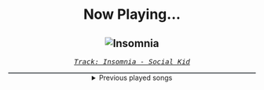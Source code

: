 <div align="center"> 
<h1>Now Playing...</h1>

![Insomnia](https://i.scdn.co/image/ab67616d00001e022b47368cb31c82a6afbd8bb5)
--
_<samp><a href="https://open.spotify.com/track/4jXIAKono8sFZYG3wA0wm1">Track: Insomnia - Social Kid</a></samp>_

<div style="border: 1px #4B5054 solid"></div>
<details>
  <summary>
    Previous played songs
  </summary>
  <table>
    <thead>
      <tr>
        <th>
          Artist
        </th>
        <th>
          Song
        </th>
        <th>
          Link
        </th>
      </tr>
    </thead>
    <tbody>
      <tr><td>Social Kid</td><td>Insomnia</td><td><a href="https://open.spotify.com/track/4jXIAKono8sFZYG3wA0wm1">https://open.spotify.com/track/4jXIAKono8sFZYG3wA0wm1</a></td></tr><tr><td>Scandroid</td><td>Shadow of the Drones</td><td><a href="https://open.spotify.com/track/2aDw1tT8vyu0ZDIdeYO7bS">https://open.spotify.com/track/2aDw1tT8vyu0ZDIdeYO7bS</a></td></tr><tr><td>Mblue</td><td>Haunting Me</td><td><a href="https://open.spotify.com/track/22T685Nf4QDm2h7ICU4ZWu">https://open.spotify.com/track/22T685Nf4QDm2h7ICU4ZWu</a></td></tr><tr><td>The Anix</td><td>Cut Me - INHUMAN Remix</td><td><a href="https://open.spotify.com/track/2L24n2rDQGWoTirLNtpa6O">https://open.spotify.com/track/2L24n2rDQGWoTirLNtpa6O</a></td></tr><tr><td>Mega Drive</td><td>METACURSE</td><td><a href="https://open.spotify.com/track/1TKq9oHSlaiulZdfRGPC54">https://open.spotify.com/track/1TKq9oHSlaiulZdfRGPC54</a></td></tr><tr><td>Circle of Dust</td><td>Deviate - Void Chapter Remix</td><td><a href="https://open.spotify.com/track/6FGAJuPKk4VuNdJhGqxVrp">https://open.spotify.com/track/6FGAJuPKk4VuNdJhGqxVrp</a></td></tr><tr><td>Toronto Is Broken</td><td>Breed (feat. REEBZ)</td><td><a href="https://open.spotify.com/track/5cQwBnsRxUhbKDK2C6fR4n">https://open.spotify.com/track/5cQwBnsRxUhbKDK2C6fR4n</a></td></tr><tr><td>Celldweller</td><td>Shapeshifter (feat. Styles of Beyond) - Zardonic & Pythius Remix</td><td><a href="https://open.spotify.com/track/2UuHVdvmK8hcjLF6ek117I">https://open.spotify.com/track/2UuHVdvmK8hcjLF6ek117I</a></td></tr><tr><td>Toronto Is Broken</td><td>Raw (feat. REEBZ & Sebotage)</td><td><a href="https://open.spotify.com/track/1Un1FsamTO7pFqO7e16fUm">https://open.spotify.com/track/1Un1FsamTO7pFqO7e16fUm</a></td></tr><tr><td>The Anix</td><td>Missile</td><td><a href="https://open.spotify.com/track/1LNE7fC5D7fjipwng8IXGu">https://open.spotify.com/track/1LNE7fC5D7fjipwng8IXGu</a></td></tr><tr><td>The Browning</td><td>Poison</td><td><a href="https://open.spotify.com/track/1WlMUDPtyya64izMHayWdP">https://open.spotify.com/track/1WlMUDPtyya64izMHayWdP</a></td></tr><tr><td>Young Medicine</td><td>Hold On To Anything</td><td><a href="https://open.spotify.com/track/25fI2v7EFTXZZJd2rQckxx">https://open.spotify.com/track/25fI2v7EFTXZZJd2rQckxx</a></td></tr><tr><td>Daedric</td><td>Mortal</td><td><a href="https://open.spotify.com/track/43eCVp68xqlin5DFHKahIE">https://open.spotify.com/track/43eCVp68xqlin5DFHKahIE</a></td></tr><tr><td>Scandroid</td><td>Waste My Time</td><td><a href="https://open.spotify.com/track/3Yw27jlwvCUrYSsDjo47Pr">https://open.spotify.com/track/3Yw27jlwvCUrYSsDjo47Pr</a></td></tr><tr><td>Essenger</td><td>As Above, So Below</td><td><a href="https://open.spotify.com/track/3bMuu33UceuBtTdfK4k1uk">https://open.spotify.com/track/3bMuu33UceuBtTdfK4k1uk</a></td></tr><tr><td>Beyond Unbroken</td><td>Running Out of Time - Remastered</td><td><a href="https://open.spotify.com/track/4Kmbwru3ca4zSwLfQEtix5">https://open.spotify.com/track/4Kmbwru3ca4zSwLfQEtix5</a></td></tr><tr><td>Fight The Fade</td><td>Stranger</td><td><a href="https://open.spotify.com/track/6qHxyLa8Q6m0FcQt0X7aF5">https://open.spotify.com/track/6qHxyLa8Q6m0FcQt0X7aF5</a></td></tr><tr><td>DEATH X DESTINY</td><td>DEFIANCE</td><td><a href="https://open.spotify.com/track/2xKNofx67e4O85r4WhMCIl">https://open.spotify.com/track/2xKNofx67e4O85r4WhMCIl</a></td></tr><tr><td>Coping Method</td><td>Underground</td><td><a href="https://open.spotify.com/track/6a3JreWvapkQwB2WuQONC7">https://open.spotify.com/track/6a3JreWvapkQwB2WuQONC7</a></td></tr><tr><td>CANTERVICE</td><td>The Masquerade</td><td><a href="https://open.spotify.com/track/18liV33cztKsiAl0n5bEVU">https://open.spotify.com/track/18liV33cztKsiAl0n5bEVU</a></td></tr>
    </tbody>
  </table>
</details>

</div>
